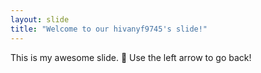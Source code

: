 ```yaml
---
layout: slide
title: "Welcome to our hivanyf9745's slide!"
---
```

This is my awesome slide. :tada:
Use the left arrow to go back!

